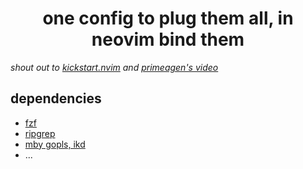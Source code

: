 <h1 align="center">one config to plug them all, in neovim bind them</h1>

<p><i>shout out to <a href="https://github.com/nvim-lua/kickstart.nvim">kickstart.nvim</a> and 
<a href="https://youtu.be/-ybCiHPWKNA?si=Uyu4S4j6HznlVLL_">primeagen's video</a></i></p>

<h2>dependencies</h2>
<ul>
  <li><a href="https://github.com/junegunn/fzf">fzf</a></li>
  <li><a href="https://github.com/BurntSushi/ripgrep">ripgrep</a></li>
  <li><a href="https://github.com/golang/tools/tree/master/gopls">mby gopls, ikd</a></li>
  <li>...</li>
</ul>
